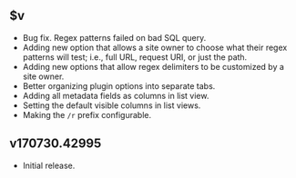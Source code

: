 ## $v

- Bug fix. Regex patterns failed on bad SQL query.
- Adding new option that allows a site owner to choose what their regex patterns will test; i.e., full URL, request URI, or just the path.
- Adding new options that allow regex delimiters to be customized by a site owner.
- Better organizing plugin options into separate tabs.
- Adding all metadata fields as columns in list view.
- Setting the default visible columns in list views.
- Making the `/r` prefix configurable.

## v170730.42995

- Initial release.
